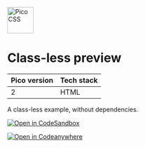 <p>
  <a href="https://picocss.com" target="_blank">
    <picture>
      <source media="(prefers-color-scheme: dark)" srcset="https://raw.githubusercontent.com/picocss/pico/HEAD/.github/logo-dark.svg">
      <source media="(prefers-color-scheme: light)" srcset="https://raw.githubusercontent.com/picocss/pico/HEAD/.github/logo-light.svg">
      <img alt="Pico CSS" src="https://raw.githubusercontent.com/picocss/pico/HEAD/.github/logo-light.svg" width="auto" height="60">
    </picture>
  </a>
</p>

# Class-less preview
| Pico version | Tech stack |
| ----- | ----- |
| 2 | HTML |

A class-less example, without dependencies.

[![Open in CodeSandbox](https://codesandbox.io/static/img/play-codesandbox.svg)](https://codesandbox.io/s/github/picocss/examples/tree/master/v2-html-classless)

[![Open in Codeanywhere](https://codeanywhere.com/img/open-in-codeanywhere-btn.svg)](https://app.codeanywhere.com/#https://github.com/picocss/examples)
